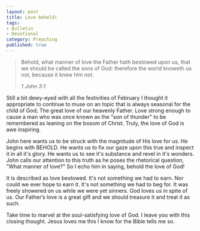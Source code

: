 ```yaml
---
layout: post
title: Love beheld!
tags:
- Bulletin
- Devotional
category: Preaching
published: true
---
```

>Behold, what manner of love the Father hath bestowed upon us, that we should be called the sons of God: therefore the world knoweth us not, because it knew him not. 
>
><cite>1 John 3:1</cite>

Still a bit dewy-eyed with all the festivities of February I thought it appropriate to continue to muse on an topic that is always seasonal for the child of God; The great love of our heavenly Father. Love strong enough to cause a man who was once known as the "son of thunder" to be remembered as leaning on the bosom of Christ. Truly, the love of God is awe inspiring.

John here wants us to be struck with the magnitude of His love for us. He begins with BEHOLD. He wants us to fix our gaze upon this true and inspect it in all it's glory. He wants us to see it's substance and revel in it's wonders. John calls our attention to this truth as he poses the rhetorical question, "What manner of love?" So I echo him in   saying, behold the love of God!

It is described as love bestowed. It's not something we had to earn. Nor could we ever hope to earn it. It's not something we had to beg for. It was freely showered on us while we were yet sinners. God loves us in spite of us. Our Father’s love is a great gift and we should treasure it and treat it as such.

Take time to marvel at the soul-satisfying love of God. I leave you with this closing thought. Jesus loves me this I know for the Bible tells me so.
